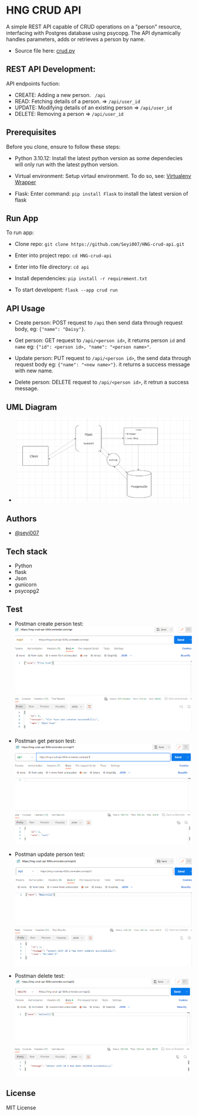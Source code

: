 # HNG CRUD API 
A simple REST API capable of CRUD operations on a "person" resource, interfacing with Postgres database using psycopg. The API dynamically handles parameters, adds or retrieves a person by name.
 
 - Source file here: [crud.py](https://github.com/Seyi007/HNG-crud-api/blob/main/api/crud.py)

## REST API Development:
API endpoints fuction:
- CREATE: Adding a new person.  ` /api`
- READ: Fetching details of a person.  => `/api/user_id`
- UPDATE: Modifying details of an existing person => `/api/user_id`
- DELETE: Removing a person => `/api/user_id`

## Prerequisites
Before you clone, ensure to follow these steps:
- Python 3.10.12: Install the latest python version as some dependecies will only run with the latest python version.
 
- Virtual environment: Setup virtaul environment. To do so, see: [Virtualenv Wrapper](https://virtualenvwrapper.readthedocs.io/en/latest/)
- Flask: Enter command: `pip install Flask` to install the latest version of flask

## Run App
To run app:
- Clone repo: `git clone https://github.com/Seyi007/HNG-crud-api.git`

- Enter into project repo: `cd HNG-crud-api`
- Enter into file directory: `cd api`
- Install dependencies: `pip install -r requirement.txt`
- To start developent: `flask --app crud run`


## API Usage
- Create person: POST request to `/api` then send data through request body, eg: `{"name": "Daisy"}`.

- Get person: GET request to `/api/<person id>`, it returns person `id` and `name` eg: `{"id": <person id>, "name": "<person name>"`.
- Update person: PUT request to `/api/<person id>`, the send data through request body eg: `{"name": "<new name>"}`. it returns a success message with new name.

- Delete person: DELETE request to `/api/<person id>`, it retrun a success message.

## UML Diagram
- ![alt text](https://github.com/Seyi007/HNG-crud-api/blob/main/api/images/uml.png)
## Authors

- [@seyi007](https://www.github.com/seyi007)


## Tech stack
- Python
- flask
- Json
- gunicorn
- psycopg2

## Test
- Postman create person test:
![alt text](https://github.com/Seyi007/HNG-crud-api/blob/main/api/images/create_person.png)

- Postman get person test:
![alt text](https://github.com/Seyi007/HNG-crud-api/blob/main/api/images/get_by_id.png)

- Postman update person test:
![alt text](https://github.com/Seyi007/HNG-crud-api/blob/main/api/images/update_person.png)

- Postman delete test:
![alt text](https://github.com/Seyi007/HNG-crud-api/blob/main/api/images/delete_person.png)
## License
MIT License

